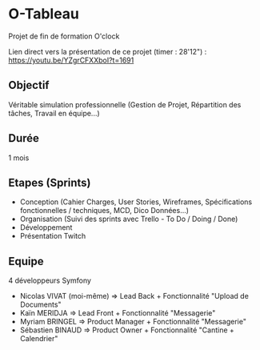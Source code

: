 # O-Tableau
Projet de fin de formation O'clock

Lien direct vers la présentation de ce projet (timer : 28'12") : https://youtu.be/YZgrCFXXboI?t=1691

## Objectif

Véritable simulation professionnelle (Gestion de Projet, Répartition des tâches, Travail en équipe...)

## Durée

1 mois

## Etapes (Sprints)

- Conception (Cahier Charges, User Stories, Wireframes, Spécifications fonctionnelles / techniques, MCD, Dico Données...)
- Organisation (Suivi des sprints avec Trello - To Do / Doing / Done)
- Développement
- Présentation Twitch

## Equipe

4 développeurs Symfony
- Nicolas VIVAT (moi-même) => Lead Back + Fonctionnalité "Upload de Documents"
- Kaïn MERIDJA => Lead Front + Fonctionnalité "Messagerie"
- Myriam BRINGEL => Product Manager + Fonctionnalité "Messagerie"
- Sébastien BINAUD => Product Owner + Fonctionnalité "Cantine + Calendrier"
